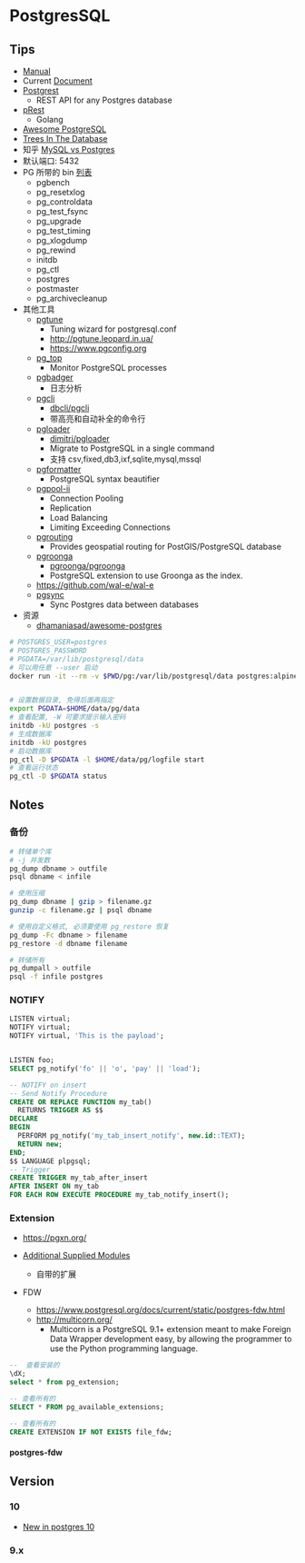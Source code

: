 # PostgresSQL

## Tips
* [Manual](https://www.postgresql.org/docs/manuals/)
* Current [Document](https://www.postgresql.org/docs/current/static/index.html)
* [Postgrest](https://github.com/begriffs/postgrest)
  * REST API for any Postgres database
* [pRest](https://github.com/prest/prest)
  * Golang
* [Awesome PostgreSQL](https://github.com/dhamaniasad/awesome-postgres)
* [Trees In The Database](http://www.slideshare.net/quipo/trees-in-the-database-advanced-data-structures/)
* 知乎 [MySQL vs Postgres](https://www.zhihu.com/question/20010554)
* 默认端口: 5432
* PG 所带的 bin [列表](https://pkgs.alpinelinux.org/contents?file=&path=*bin*&name=postgresql&branch=edge&repo=main&arch=x86_64)
  * pgbench
  * pg_resetxlog
  * pg_controldata
  * pg_test_fsync
  * pg_upgrade
  * pg_test_timing
  * pg_xlogdump
  * pg_rewind
  * initdb
  * pg_ctl
  * postgres
  * postmaster
  * pg_archivecleanup
* 其他工具
  * [pgtune](http://pgfoundry.org/projects/pgtune)
    * Tuning wizard for postgresql.conf
    * http://pgtune.leopard.in.ua/
    * https://www.pgconfig.org
  * [pg_top](http://ptop.projects.postgresql.org/)
    * Monitor PostgreSQL processes
  * [pgbadger](https://github.com/dalibo/pgbadger/)
    * 日志分析
  * [pgcli](https://www.pgcli.com/)
    * [dbcli/pgcli](https://github.com/dbcli/pgcli)
    * 带高亮和自动补全的命令行
  * [pgloader](http://pgloader.io)
    * [dimitri/pgloader](https://github.com/dimitri/pgloader)
    * Migrate to PostgreSQL in a single command
    * 支持 csv,fixed,db3,ixf,sqlite,mysql,mssql
  * [pgformatter](https://sqlformat.darold.net/)
    * PostgreSQL syntax beautifier
  * [pgpool-ii](https://www.pgpool.net)
    * Connection Pooling
    * Replication
    * Load Balancing
    * Limiting Exceeding Connections
  * [pgrouting](http://www.pgrouting.org)
    * Provides geospatial routing for PostGIS/PostgreSQL database
  * [pgroonga](https://pgroonga.github.io/)
    * [pgroonga/pgroonga](https://github.com/pgroonga/pgroonga)
    * PostgreSQL extension to use Groonga as the index.
  * https://github.com/wal-e/wal-e
  * [pgsync](https://github.com/ankane/pgsync)
    * Sync Postgres data between databases
* 资源
  * [dhamaniasad/awesome-postgres](https://github.com/dhamaniasad/awesome-postgres)



```bash
# POSTGRES_USER=postgres
# POSTGRES_PASSWORD
# PGDATA=/var/lib/postgresql/data
# 可以用任意 --user 启动
docker run -it --rm -v $PWD/pg:/var/lib/postgresql/data postgres:alpine


# 设置数据目录, 免得后面再指定
export PGDATA=$HOME/data/pg/data
# 查看配置, -W 可要求提示输入密码
initdb -kU postgres -s
# 生成数据库
initdb -kU postgres
# 启动数据库
pg_ctl -D $PGDATA -l $HOME/data/pg/logfile start
# 查看运行状态
pg_ctl -D $PGDATA status 
```

## Notes
### 备份

```bash
# 转储单个库
# -j 并发数
pg_dump dbname > outfile
psql dbname < infile

# 使用压缩
pg_dump dbname | gzip > filename.gz
gunzip -c filename.gz | psql dbname

# 使用自定义格式, 必须要使用 pg_restore 恢复
pg_dump -Fc dbname > filename
pg_restore -d dbname filename

# 转储所有
pg_dumpall > outfile
psql -f infile postgres
```

### NOTIFY

```sql
LISTEN virtual;
NOTIFY virtual;
NOTIFY virtual, 'This is the payload';


LISTEN foo;
SELECT pg_notify('fo' || 'o', 'pay' || 'load');

-- NOTIFY on insert
-- Send Notify Procedure
CREATE OR REPLACE FUNCTION my_tab()
  RETURNS TRIGGER AS $$
DECLARE
BEGIN
  PERFORM pg_notify('my_tab_insert_notify', new.id::TEXT);
  RETURN new;
END;
$$ LANGUAGE plpgsql;
-- Trigger
CREATE TRIGGER my_tab_after_insert
AFTER INSERT ON my_tab
FOR EACH ROW EXECUTE PROCEDURE my_tab_notify_insert();
```


### Extension
* https://pgxn.org/

* [Additional Supplied Modules](https://www.postgresql.org/docs/current/static/contrib.html)
  * 自带的扩展
* FDW
  * https://www.postgresql.org/docs/current/static/postgres-fdw.html
  * http://multicorn.org/
    * Multicorn is a PostgreSQL 9.1+ extension meant to make Foreign Data Wrapper development easy, by allowing the programmer to use the Python programming language.

```sql
--  查看安装的
\dX;
select * from pg_extension;

-- 查看所有的
SELECT * FROM pg_available_extensions;

-- 查看所有的
CREATE EXTENSION IF NOT EXISTS file_fdw;
```

#### postgres-fdw

## Version

### 10
* [New in postgres 10](https://wiki.postgresql.org/wiki/New_in_postgres_10)

### 9.x



